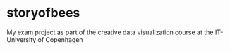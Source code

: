 # storyofbees

My exam project as part of the creative data visualization course at the IT-University of Copenhagen
